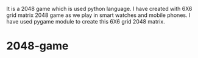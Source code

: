 It is a 2048 game which is used python language. I have created with 6X6 grid matrix 2048 game as we play in smart watches and mobile phones. I have used pygame module to create this 6X6 grid 2048 matrix. 
# 2048-game
